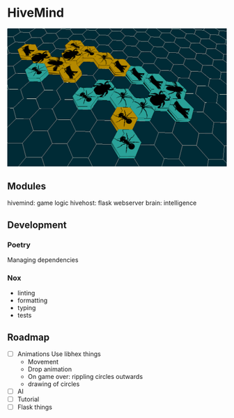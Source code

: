 # HiveMind
![Preview](screen.png)

## Modules
hivemind: game logic
hivehost: flask webserver
brain: intelligence

## Development
### Poetry
Managing dependencies
### Nox
- linting
- formatting
- typing
- tests

## Roadmap
- [ ] Animations
  Use libhex things
  - Movement
  - Drop animation
  - On game over: rippling circles outwards
  - drawing of circles
- [ ] AI
- [ ] Tutorial
- [ ] Flask things
